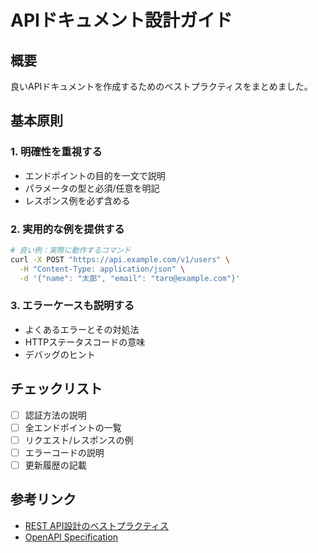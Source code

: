 # APIドキュメント設計ガイド

## 概要

良いAPIドキュメントを作成するためのベストプラクティスをまとめました。

## 基本原則

### 1. 明確性を重視する
- エンドポイントの目的を一文で説明
- パラメータの型と必須/任意を明記
- レスポンス例を必ず含める

### 2. 実用的な例を提供する
```bash
# 良い例：実際に動作するコマンド
curl -X POST "https://api.example.com/v1/users" \
  -H "Content-Type: application/json" \
  -d '{"name": "太郎", "email": "taro@example.com"}'
```

### 3. エラーケースも説明する
- よくあるエラーとその対処法
- HTTPステータスコードの意味
- デバッグのヒント

## チェックリスト

- [ ] 認証方法の説明
- [ ] 全エンドポイントの一覧
- [ ] リクエスト/レスポンスの例
- [ ] エラーコードの説明
- [ ] 更新履歴の記載

## 参考リンク

- [REST API設計のベストプラクティス](https://example.com)
- [OpenAPI Specification](https://spec.openapis.org/)